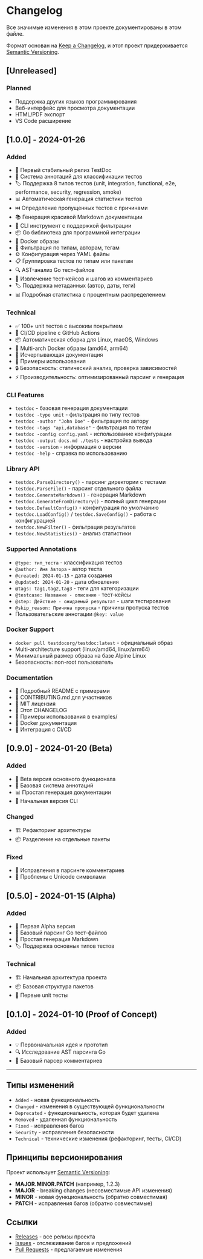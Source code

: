# Changelog

Все значимые изменения в этом проекте документированы в этом файле.

Формат основан на [Keep a Changelog](https://keepachangelog.com/en/1.0.0/),
и этот проект придерживается [Semantic Versioning](https://semver.org/spec/v2.0.0.html).

## [Unreleased]

### Planned
- Поддержка других языков программирования
- Веб-интерфейс для просмотра документации
- HTML/PDF экспорт
- VS Code расширение

## [1.0.0] - 2024-01-26

### Added
- 🎉 Первый стабильный релиз TestDoc
- 📝 Система аннотаций для классификации тестов
- 🏷️ Поддержка 8 типов тестов (unit, integration, functional, e2e, performance, security, regression, smoke)
- 📊 Автоматическая генерация статистики тестов
- ⏭️ Определение пропущенных тестов с причинами
- 📚 Генерация красивой Markdown документации
- 🔧 CLI инструмент с поддержкой фильтрации
- 📦 Go библиотека для программной интеграции
- 🐳 Docker образы
- 🎯 Фильтрация по типам, авторам, тегам
- ⚙️ Конфигурация через YAML файлы
- 📋 Группировка тестов по типам или пакетам
- 🔍 AST-анализ Go тест-файлов
- 📝 Извлечение тест-кейсов и шагов из комментариев
- 🏷️ Поддержка метаданных (автор, даты, теги)
- 📊 Подробная статистика с процентным распределением

### Technical
- ✅ 100+ unit тестов с высоким покрытием
- 🔄 CI/CD pipeline с GitHub Actions
- 📦 Автоматическая сборка для Linux, macOS, Windows
- 🐳 Multi-arch Docker образы (amd64, arm64)
- 📖 Исчерпывающая документация
- 🧪 Примеры использования
- 🔒 Безопасность: статический анализ, проверка зависимостей
- ⚡ Производительность: оптимизированный парсинг и генерация

### CLI Features
- `testdoc` - базовая генерация документации
- `testdoc -type unit` - фильтрация по типу тестов
- `testdoc -author "John Doe"` - фильтрация по автору
- `testdoc -tags "api,database"` - фильтрация по тегам
- `testdoc -config config.yaml` - использование конфигурации
- `testdoc -output docs.md ./tests` - настройка вывода
- `testdoc -version` - информация о версии
- `testdoc -help` - справка по использованию

### Library API
- `testdoc.ParseDirectory()` - парсинг директории с тестами
- `testdoc.ParseFile()` - парсинг отдельного файла
- `testdoc.GenerateMarkdown()` - генерация Markdown
- `testdoc.GenerateFromDirectory()` - полный цикл генерации
- `testdoc.DefaultConfig()` - конфигурация по умолчанию
- `testdoc.LoadConfig()` / `testdoc.SaveConfig()` - работа с конфигурацией
- `testdoc.NewFilter()` - фильтрация результатов
- `testdoc.NewStatistics()` - анализ статистики

### Supported Annotations
- `@type: тип_теста` - классификация тестов
- `@author: Имя Автора` - автор теста
- `@created: 2024-01-15` - дата создания
- `@updated: 2024-01-20` - дата обновления
- `@tags: tag1,tag2,tag3` - теги для категоризации
- `@testcase: Название - описание` - тест-кейсы
- `@step: Действие - ожидаемый результат` - шаги тестирования
- `@skip_reason: Причина пропуска` - причины пропуска тестов
- Пользовательские аннотации `@key: value`

### Docker Support
- `docker pull testdocorg/testdoc:latest` - официальный образ
- Multi-architecture support (linux/amd64, linux/arm64)
- Минимальный размер образа на базе Alpine Linux
- Безопасность: non-root пользователь

### Documentation
- 📖 Подробный README с примерами
- 🤝 CONTRIBUTING.md для участников
- 📜 MIT лицензия
- 🔄 Этот CHANGELOG
- 💼 Примеры использования в examples/
- 🐳 Docker документация
- 🔧 Интеграция с CI/CD

## [0.9.0] - 2024-01-20 (Beta)

### Added
- 🧪 Beta версия основного функционала
- 📝 Базовая система аннотаций
- 📊 Простая генерация документации
- 🔧 Начальная версия CLI

### Changed
- 🏗️ Рефакторинг архитектуры
- 📦 Разделение на отдельные пакеты

### Fixed
- 🐛 Исправления в парсинге комментариев
- 🔧 Проблемы с Unicode символами

## [0.5.0] - 2024-01-15 (Alpha)

### Added
- 🚀 Первая Alpha версия
- 📝 Базовый парсинг Go тест-файлов
- 📄 Простая генерация Markdown
- 🏷️ Поддержка основных типов тестов

### Technical
- 🏗️ Начальная архитектура проекта
- 📦 Базовая структура пакетов
- 🧪 Первые unit тесты

## [0.1.0] - 2024-01-10 (Proof of Concept)

### Added
- 💡 Первоначальная идея и прототип
- 🔍 Исследование AST парсинга Go
- 📝 Базовый парсер комментариев

---

## Типы изменений

- `Added` - новая функциональность
- `Changed` - изменения в существующей функциональности
- `Deprecated` - функциональность, которая будет удалена
- `Removed` - удаленная функциональность
- `Fixed` - исправления багов
- `Security` - исправления безопасности
- `Technical` - технические изменения (рефакторинг, тесты, CI/CD)

## Принципы версионирования

Проект использует [Semantic Versioning](https://semver.org/):

- **MAJOR.MINOR.PATCH** (например, 1.2.3)
- **MAJOR** - breaking changes (несовместимые API изменения)
- **MINOR** - новая функциональность (обратно совместимая)
- **PATCH** - исправления багов (обратно совместимые)

## Ссылки

- [Releases](https://github.com/testdoc-org/testdoc/releases) - все релизы проекта
- [Issues](https://github.com/testdoc-org/testdoc/issues) - отслеживание багов и предложений
- [Pull Requests](https://github.com/testdoc-org/testdoc/pulls) - предлагаемые изменения
